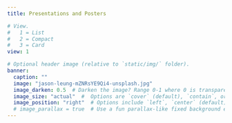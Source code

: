 ```yaml
---
title: Presentations and Posters

# View.
#   1 = List
#   2 = Compact
#   3 = Card
view: 1

# Optional header image (relative to `static/img/` folder).
banner:
  caption: ""
  image: "jason-leung-mZNRsYE9Qi4-unsplash.jpg"
  image_darken: 0.5  # Darken the image? Range 0-1 where 0 is transparent and 1 is opaque.
  image_size: "actual"  #  Options are `cover` (default), `contain`, or `actual` size.
  image_position: "right"  # Options include `left`, `center` (default), or `right`.
  # image_parallax = true  # Use a fun parallax-like fixed background effect? true/false
---
```

